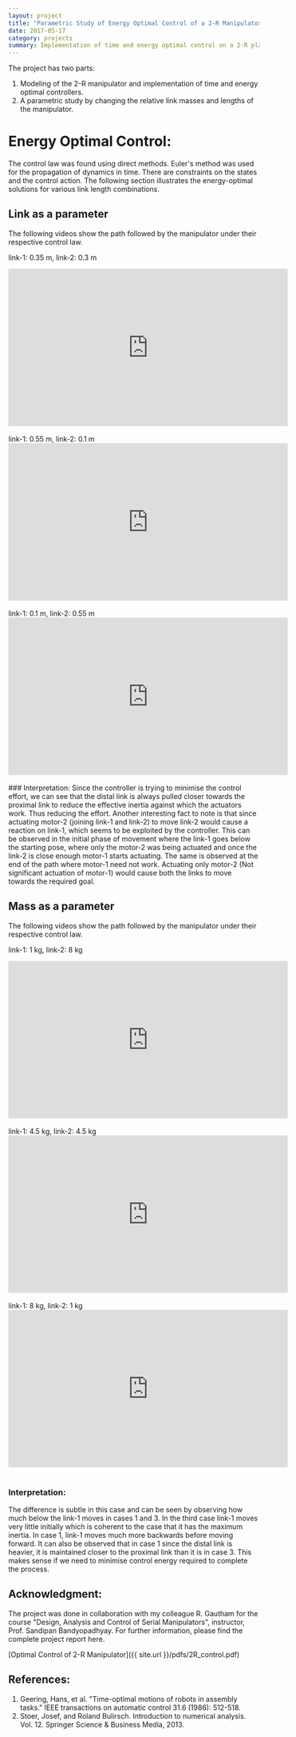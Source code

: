```yaml
---
layout: project
title: "Parametric Study of Energy Optimal Control of a 2-R Manipulator"
date: 2017-05-17
category: projects
summary: Implementation of time and energy optimal control on a 2-R planar manipulator and study the effects of geometric and inertial parameters on the control law.
---
```


The project has two parts:
<ol>
<li>Modeling of the 2-R manipulator and implementation of time and energy optimal controllers.</li>
<li>A parametric study by changing the relative link masses and lengths of the manipulator.</li>
</ol>

# Energy Optimal Control:
The control law was found using direct methods. Euler's method was used for the propagation of dynamics in time.  There are constraints on the states and the control action. The following section illustrates the energy-optimal solutions for various link length combinations.

## Link as a parameter
The following videos show the path followed by the manipulator under their respective control law.

link-1: 0.35 m, link-2: 0.3 m

<div class="video-container" style="text-align: center;">
<iframe width="560" height="315" src="https://www.youtube.com/embed/2JrzHURlHvY" frameborder="0" allow="accelerometer; autoplay; encrypted-media; gyroscope; picture-in-picture" allowfullscreen></iframe>
</div>
<br>
link-1: 0.55 m, link-2: 0.1 m

<div class="video-container" style="text-align: center;">
<iframe width="560" height="315" src="https://www.youtube.com/embed/utFf0bHNMCA" frameborder="0" allow="accelerometer; autoplay; encrypted-media; gyroscope; picture-in-picture" allowfullscreen></iframe>
</div>
<br>
link-1: 0.1 m, link-2: 0.55 m

<div class="video-container" style="text-align: center;">
<iframe width="560" height="315" src="https://www.youtube.com/embed/SDWUbYIC_J0" frameborder="0" allow="accelerometer; autoplay; encrypted-media; gyroscope; picture-in-picture" allowfullscreen></iframe>
</div>
<br>
### Interpretation:
Since the controller is trying to minimise the control effort, we can see that the distal link is always pulled closer towards the proximal link to reduce the effective inertia against which the actuators work. Thus reducing the effort. Another interesting fact to note is that since actuating motor-2 (joining link-1 and link-2) to move link-2 would cause a reaction on link-1, which seems to be exploited by the controller. This can be observed in the initial phase of movement where the link-1 goes below the starting pose, where only the motor-2 was being actuated and once the link-2 is close enough motor-1 starts actuating. The same is observed at the end of the path where motor-1 need not work. Actuating only motor-2 (Not significant actuation of motor-1) would cause both the links to move towards the required goal.

## Mass as a parameter
The following videos show the path followed by the manipulator under their respective control law.

link-1: 1 kg, link-2: 8 kg

<div class="video-container" style="text-align: center;">
<iframe width="560" height="315" src="https://www.youtube.com/embed/q5BXF6bjdrg" frameborder="0" allow="accelerometer; autoplay; encrypted-media; gyroscope; picture-in-picture" allowfullscreen></iframe>
</div>
<br>
link-1: 4.5 kg, link-2: 4.5 kg

<div class="video-container" style="text-align: center;">
<iframe width="560" height="315" src="https://www.youtube.com/embed/VkHPzQlsNew" frameborder="0" allow="accelerometer; autoplay; encrypted-media; gyroscope; picture-in-picture" allowfullscreen></iframe>
</div>
<br>
link-1: 8 kg, link-2: 1 kg

<div class="video-container" style="text-align: center;">
<iframe width="560" height="315" src="https://www.youtube.com/embed/ka6JoWCYZB4" frameborder="0" allow="accelerometer; autoplay; encrypted-media; gyroscope; picture-in-picture" allowfullscreen></iframe>
</div>
<br>

### Interpretation:
The difference is subtle in this case and can be seen by observing how much below the link-1 moves in cases 1 and 3. In the third case link-1 moves very little initially which is coherent to the case that it has the maximum inertia. In case 1, link-1 moves much more backwards before moving forward. It can also be observed that in case 1 since the distal link is heavier, it is maintained closer to the proximal link than it is in case 3. This makes sense if we need to minimise control energy required to complete the process.

## Acknowledgment:
The project was done in collaboration with my colleague R. Gautham for the course "Design, Analysis and Control of Serial Manipulators", instructor, Prof. Sandipan Bandyopadhyay. For further information, please find the complete project report here.

[Optimal Control of 2-R Manipulator]({{ site.url }}/pdfs/2R_control.pdf)

## **References**:
1. Geering, Hans, et al. "Time-optimal motions of robots in assembly tasks." IEEE transactions on automatic control 31.6 (1986): 512-518.
2. Stoer, Josef, and Roland Bulirsch. Introduction to numerical analysis. Vol. 12. Springer Science & Business Media, 2013.
